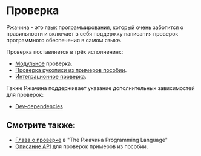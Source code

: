 # Проверка

Ржачина - это язык программирования, который очень заботится о правильности и
включает в себя поддержку написания проверок программного обеспечения в самом языке.

Проверка поставляется в трёх исполнениях:

- [Модульное](testing/unit_testing.md) проверка.
- [Проверка рукописи из примеров пособии](testing/doc_testing.md).
- [Интеграционное проверка](testing/integration_testing.md).

Также Ржачина поддерживает указание дополнительных зависимостей для проверок:

- [Dev-dependencies](testing/dev_dependencies.md)

## Смотрите также:

- [Глава о проверке](https://doc.rust-lang.org/book/ch11-00-testing.html) в "The Ржачина Programming Language"
- [Описание API](https://rust-lang-nursery.github.io/api-guidelines/documentation.html) для проверок примеров из пособии.
